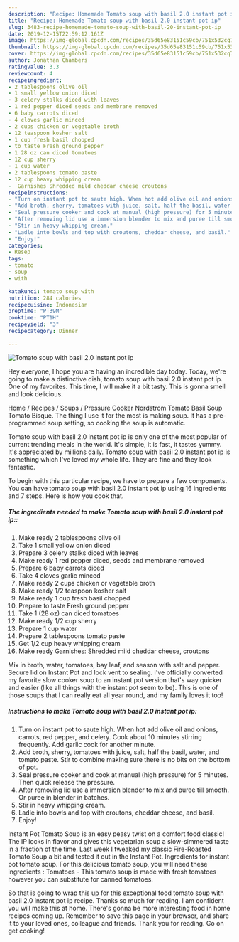 ```yaml
---
description: "Recipe: Homemade Tomato soup with basil 2.0 instant pot ip"
title: "Recipe: Homemade Tomato soup with basil 2.0 instant pot ip"
slug: 3483-recipe-homemade-tomato-soup-with-basil-20-instant-pot-ip
date: 2019-12-15T22:59:12.161Z
image: https://img-global.cpcdn.com/recipes/35d65e83151c59cb/751x532cq70/tomato-soup-with-basil-20-instant-pot-ip-recipe-main-photo.jpg
thumbnail: https://img-global.cpcdn.com/recipes/35d65e83151c59cb/751x532cq70/tomato-soup-with-basil-20-instant-pot-ip-recipe-main-photo.jpg
cover: https://img-global.cpcdn.com/recipes/35d65e83151c59cb/751x532cq70/tomato-soup-with-basil-20-instant-pot-ip-recipe-main-photo.jpg
author: Jonathan Chambers
ratingvalue: 3.3
reviewcount: 4
recipeingredient:
- 2 tablespoons olive oil
- 1 small yellow onion diced
- 3 celery stalks diced with leaves
- 1 red pepper diced seeds and membrane removed
- 6 baby carrots diced
- 4 cloves garlic minced
- 2 cups chicken or vegetable broth
- 12 teaspoon kosher salt
- 1 cup fresh basil chopped
- to taste Fresh ground pepper
- 1 28 oz can diced tomatoes
- 12 cup sherry
- 1 cup water
- 2 tablespoons tomato paste
- 12 cup heavy whipping cream
-  Garnishes Shredded mild cheddar cheese croutons
recipeinstructions:
- "Turn on instant pot to saute high. When hot add olive oil and onions, carrots, red pepper, and celery. Cook about 10 minutes stirring frequently. Add garlic cook for another minute."
- "Add broth, sherry, tomatoes with juice, salt, half the basil, water, and tomato paste. Stir to combine making sure there is no bits on the bottom of pot."
- "Seal pressure cooker and cook at manual (high pressure) for 5 minutes. Then quick release the pressure."
- "After removing lid use a immersion blender to mix and puree till smooth. Or puree in blender in batches."
- "Stir in heavy whipping cream."
- "Ladle into bowls and top with croutons, cheddar cheese, and basil."
- "Enjoy!"
categories:
- Resep
tags:
- tomato
- soup
- with

katakunci: tomato soup with
nutrition: 284 calories
recipecuisine: Indonesian
preptime: "PT39M"
cooktime: "PT1H"
recipeyield: "3"
recipecategory: Dinner

---
```



![Tomato soup with basil 2.0 instant pot ip](https://img-global.cpcdn.com/recipes/35d65e83151c59cb/751x532cq70/tomato-soup-with-basil-20-instant-pot-ip-recipe-main-photo.jpg)

Hey everyone, I hope you are having an incredible day today. Today, we're going to make a distinctive dish, tomato soup with basil 2.0 instant pot ip. One of my favorites. This time, I will make it a bit tasty. This is gonna smell and look delicious.

Home / Recipes / Soups / Pressure Cooker Nordstrom Tomato Basil Soup Tomato Bisque. The thing I use it for the most is making soup. It has a pre-programmed soup setting, so cooking the soup is automatic.

Tomato soup with basil 2.0 instant pot ip is only one of the most popular of current trending meals in the world. It's simple, it is fast, it tastes yummy. It's appreciated by millions daily. Tomato soup with basil 2.0 instant pot ip is something which I've loved my whole life. They are fine and they look fantastic.


To begin with this particular recipe, we have to prepare a few components. You can have tomato soup with basil 2.0 instant pot ip using 16 ingredients and 7 steps. Here is how you cook that.

##### The ingredients needed to make Tomato soup with basil 2.0 instant pot ip::

1. Make ready 2 tablespoons olive oil
1. Take 1 small yellow onion diced
1. Prepare 3 celery stalks diced with leaves
1. Make ready 1 red pepper diced, seeds and membrane removed
1. Prepare 6 baby carrots diced
1. Take 4 cloves garlic minced
1. Make ready 2 cups chicken or vegetable broth
1. Make ready 1/2 teaspoon kosher salt
1. Make ready 1 cup fresh basil chopped
1. Prepare to taste Fresh ground pepper
1. Take 1 (28 oz) can diced tomatoes
1. Make ready 1/2 cup sherry
1. Prepare 1 cup water
1. Prepare 2 tablespoons tomato paste
1. Get 1/2 cup heavy whipping cream
1. Make ready  Garnishes: Shredded mild cheddar cheese, croutons


Mix in broth, water, tomatoes, bay leaf, and season with salt and pepper. Secure lid on Instant Pot and lock vent to sealing. I&#39;ve officially converted my favorite slow cooker soup to an instant pot version that&#39;s way quicker and easier (like all things with the instant pot seem to be). This is one of those soups that I can really eat all year round, and my family loves it too! 

##### Instructions to make Tomato soup with basil 2.0 instant pot ip:

1. Turn on instant pot to saute high. When hot add olive oil and onions, carrots, red pepper, and celery. Cook about 10 minutes stirring frequently. Add garlic cook for another minute.
1. Add broth, sherry, tomatoes with juice, salt, half the basil, water, and tomato paste. Stir to combine making sure there is no bits on the bottom of pot.
1. Seal pressure cooker and cook at manual (high pressure) for 5 minutes. Then quick release the pressure.
1. After removing lid use a immersion blender to mix and puree till smooth. Or puree in blender in batches.
1. Stir in heavy whipping cream.
1. Ladle into bowls and top with croutons, cheddar cheese, and basil.
1. Enjoy!


Instant Pot Tomato Soup is an easy peasy twist on a comfort food classic! The IP locks in flavor and gives this vegetarian soup a slow-simmered taste in a fraction of the time. Last week I tweaked my classic Fire-Roasted Tomato Soup a bit and tested it out in the Instant Pot. Ingredients for instant pot tomato soup. For this delicious tomato soup, you will need these ingredients : Tomatoes - This tomato soup is made with fresh tomatoes however you can substitute for canned tomatoes. 

So that is going to wrap this up for this exceptional food tomato soup with basil 2.0 instant pot ip recipe. Thanks so much for reading. I am confident you will make this at home. There's gonna be more interesting food in home recipes coming up. Remember to save this page in your browser, and share it to your loved ones, colleague and friends. Thank you for reading. Go on get cooking!
